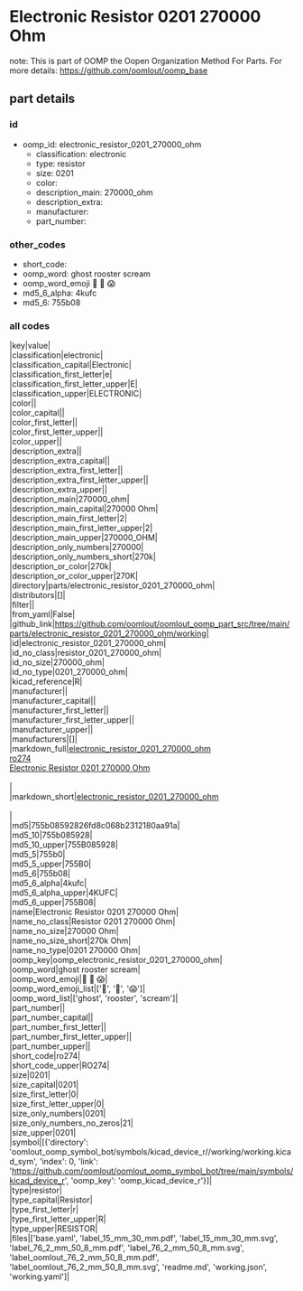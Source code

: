 # Electronic Resistor 0201 270000 Ohm  

note: This is part of OOMP the Oopen Organization Method For Parts. For more details: https://github.com/oomlout/oomp_base

##  part details





### id
* oomp_id: electronic_resistor_0201_270000_ohm
  * classification: electronic
  * type: resistor
  * size: 0201
  * color: 
  * description_main: 270000_ohm
  * description_extra: 
  * manufacturer: 
  * part_number: 

### other_codes
* short_code: 
* oomp_word: ghost rooster scream
* oomp_word_emoji :ghost: :rooster: :scream:
* md5_6_alpha: 4kufc
* md5_6: 755b08

### all codes 
|key|value|  
|classification|electronic|  
|classification_capital|Electronic|  
|classification_first_letter|e|  
|classification_first_letter_upper|E|  
|classification_upper|ELECTRONIC|  
|color||  
|color_capital||  
|color_first_letter||  
|color_first_letter_upper||  
|color_upper||  
|description_extra||  
|description_extra_capital||  
|description_extra_first_letter||  
|description_extra_first_letter_upper||  
|description_extra_upper||  
|description_main|270000_ohm|  
|description_main_capital|270000 Ohm|  
|description_main_first_letter|2|  
|description_main_first_letter_upper|2|  
|description_main_upper|270000_OHM|  
|description_only_numbers|270000|  
|description_only_numbers_short|270k|  
|description_or_color|270k|  
|description_or_color_upper|270K|  
|directory|parts/electronic_resistor_0201_270000_ohm|  
|distributors|[]|  
|filter||  
|from_yaml|False|  
|github_link|https://github.com/oomlout/oomlout_oomp_part_src/tree/main/parts/electronic_resistor_0201_270000_ohm/working|  
|id|electronic_resistor_0201_270000_ohm|  
|id_no_class|resistor_0201_270000_ohm|  
|id_no_size|270000_ohm|  
|id_no_type|0201_270000_ohm|  
|kicad_reference|R|  
|manufacturer||  
|manufacturer_capital||  
|manufacturer_first_letter||  
|manufacturer_first_letter_upper||  
|manufacturer_upper||  
|manufacturers|[]|  
|markdown_full|[electronic_resistor_0201_270000_ohm](https://github.com/oomlout/oomlout_oomp_part_src/tree/main/parts/electronic_resistor_0201_270000_ohm/working)<br>[ro274](https://github.com/oomlout/oomlout_oomp_part_src/tree/main/parts/electronic_resistor_0201_270000_ohm/working)<br>[Electronic Resistor 0201 270000 Ohm](https://github.com/oomlout/oomlout_oomp_part_src/tree/main/parts/electronic_resistor_0201_270000_ohm/working)<br><br>|  
|markdown_short|[electronic_resistor_0201_270000_ohm](https://github.com/oomlout/oomlout_oomp_part_src/tree/main/parts/electronic_resistor_0201_270000_ohm/working)<br><br>|  
|md5|755b08592826fd8c068b2312180aa91a|  
|md5_10|755b085928|  
|md5_10_upper|755B085928|  
|md5_5|755b0|  
|md5_5_upper|755B0|  
|md5_6|755b08|  
|md5_6_alpha|4kufc|  
|md5_6_alpha_upper|4KUFC|  
|md5_6_upper|755B08|  
|name|Electronic Resistor 0201 270000 Ohm|  
|name_no_class|Resistor 0201 270000 Ohm|  
|name_no_size|270000 Ohm|  
|name_no_size_short|270k Ohm|  
|name_no_type|0201 270000 Ohm|  
|oomp_key|oomp_electronic_resistor_0201_270000_ohm|  
|oomp_word|ghost rooster scream|  
|oomp_word_emoji|:ghost: :rooster: :scream:|  
|oomp_word_emoji_list|[':ghost:', ':rooster:', ':scream:']|  
|oomp_word_list|['ghost', 'rooster', 'scream']|  
|part_number||  
|part_number_capital||  
|part_number_first_letter||  
|part_number_first_letter_upper||  
|part_number_upper||  
|short_code|ro274|  
|short_code_upper|RO274|  
|size|0201|  
|size_capital|0201|  
|size_first_letter|0|  
|size_first_letter_upper|0|  
|size_only_numbers|0201|  
|size_only_numbers_no_zeros|21|  
|size_upper|0201|  
|symbol|[{'directory': 'oomlout_oomp_symbol_bot/symbols/kicad_device_r//working/working.kicad_sym', 'index': 0, 'link': 'https://github.com/oomlout/oomlout_oomp_symbol_bot/tree/main/symbols/kicad_device_r', 'oomp_key': 'oomp_kicad_device_r'}]|  
|type|resistor|  
|type_capital|Resistor|  
|type_first_letter|r|  
|type_first_letter_upper|R|  
|type_upper|RESISTOR|  
|files|['base.yaml', 'label_15_mm_30_mm.pdf', 'label_15_mm_30_mm.svg', 'label_76_2_mm_50_8_mm.pdf', 'label_76_2_mm_50_8_mm.svg', 'label_oomlout_76_2_mm_50_8_mm.pdf', 'label_oomlout_76_2_mm_50_8_mm.svg', 'readme.md', 'working.json', 'working.yaml']|  

